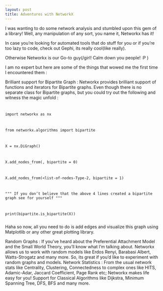 ```yaml
---
layout: post
title: Adventures with NetworkX
---
```

I was wanting to do some network analysis and stumbled upon this gem of a library! Well, any manipulation of any sort, you name it, Networkx has it!

In case you’re looking for automated tools that do stuff for you or if you’re too lazy to code, check out Gephi, its really cool(like really).

Otherwise Networkx is our Go-to guy(/girl! Calm down you people! :P )

I am no expert but here are some of the things that wowed me the first time I encountered them :

Brilliant support for Bipartite Graph : Networkx provides brilliant support of functions and iterators for Bipartite graphs. Even though there is no separate class for Bipartite graphs, but you could try out the following and witness the magic unfold :
<code>


import networkx as nx
  
  
from networkx.algorithms import bipartite


X = nx.DiGraph()


X.add_nodes_from(<list-of-nodes-Type-1>, bipartite = 0)
  
  
X.add_nodes_from(<list-of-nodes-Type-2, bipartite = 1)


""" If you don’t believe that the above 4 lines created a bipartite graph see for yourself """


print(bipartite.is_bipartite(X))


</code>
Haha so now, all you need to do is add edges and visualize this graph using Matplotlib or any other great plotting library.

Random Graphs : If you’ve heard about the Preferential Attachment Model and the Small World Theory, you’ll know what I’m talking about. Networkx allows us to work with random models like Erdos Renyi, Barabasi Albert, Watts-Strogatz and many more. So, its great if you’d like to experiment with random graphs and models.
Network Statistics : From the usual network stats like Centrality, Clustering, Connectedness to complex ones like HITS, Adamic-Adar, Jaccard Coefficient, Page Rank etc; Networkx makes life easy for you!
Support for Classical Algorithms like Dijkstra, Minimum Spanning Tree, DFS, BFS and many more.
